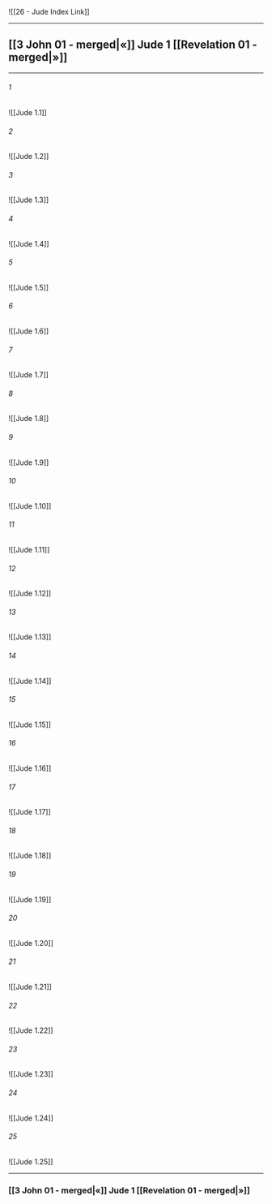 ![[26 - Jude Index Link]]

---
##  [[3 John 01 - merged|«]] Jude 1 [[Revelation 01 - merged|»]]

---

###### 1
![[Jude 1.1]] 

###### 2
![[Jude 1.2]] 

###### 3
![[Jude 1.3]] 

###### 4
![[Jude 1.4]]

###### 5 
![[Jude 1.5]] 

###### 6
![[Jude 1.6]] 

###### 7
![[Jude 1.7]] 

###### 8
![[Jude 1.8]] 

###### 9
![[Jude 1.9]] 

###### 10
![[Jude 1.10]] 

###### 11
![[Jude 1.11]] 

###### 12
![[Jude 1.12]]

###### 13
![[Jude 1.13]] 

###### 14
![[Jude 1.14]] 

###### 15
![[Jude 1.15]]

###### 16
![[Jude 1.16]] 

###### 17
![[Jude 1.17]]

###### 18
![[Jude 1.18]] 

###### 19
![[Jude 1.19]] 

###### 20
![[Jude 1.20]]

###### 21
![[Jude 1.21]] 

###### 22
![[Jude 1.22]] 

###### 23
![[Jude 1.23]]

###### 24
![[Jude 1.24]] 

###### 25
![[Jude 1.25]]


---
###  [[3 John 01 - merged|«]] Jude 1 [[Revelation 01 - merged|»]]